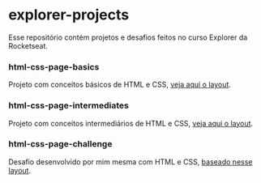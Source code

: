 # explorer-projects

Esse repositório contém projetos e desafios feitos no curso Explorer da Rocketseat.

### html-css-page-basics
Projeto com conceitos básicos de HTML e CSS, [veja aqui o layout](https://www.figma.com/file/WtPsTiFEQNbtxJrxHRvEFa/Explorer---Projeto-01-(Copy)?node-id=0%3A1).

### html-css-page-intermediates
Projeto com conceitos intermediários de HTML e CSS, [veja aqui o layout](https://www.figma.com/file/jx2xsLNhmMFClFQ62VjfFe/Explorer---Projeto-02-(Copy)?node-id=0%3A1).

### html-css-page-challenge
Desafio desenvolvido por mim mesma com HTML e CSS, [baseado nesse layout](https://www.figma.com/file/FPmoIXpdTu6zTUSamkFAkt/Explorer-(Copy)?node-id=0%3A1).
